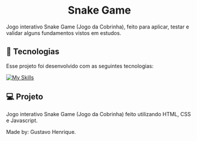 <h1 align="center"> Snake Game </h1>

<p> Jogo interativo Snake Game (Jogo da Cobrinha), feito para aplicar, testar e validar alguns fundamentos vistos em estudos.<br/>

## 🚀 Tecnologias

Esse projeto foi desenvolvido com as seguintes tecnologias:

[![My Skills](https://skillicons.dev/icons?i=html,css,js,git,github)](https://skillicons.dev)

## 💻 Projeto

Jogo interativo Snake Game (Jogo da Cobrinha) feito utilizando HTML, CSS e Javascript.


Made by: Gustavo Henrique.
